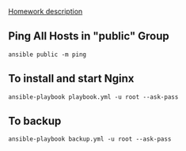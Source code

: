 [Homework description](ansible-homework.md)

## Ping All Hosts in "public" Group

```ansible public -m ping```

## To install and start Nginx

```ansible-playbook playbook.yml -u root --ask-pass```

## To backup

```ansible-playbook backup.yml -u root --ask-pass```




